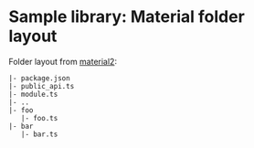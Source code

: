 # Sample library: Material folder layout

Folder layout from [material2](https://github.com/angular/material2/blob/master/src/lib/public_api.ts):

```
|- package.json
|- public_api.ts
|- module.ts
|- ..
|- foo
   |- foo.ts
|- bar
   |- bar.ts
```
